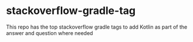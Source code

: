 # stackoverflow-gradle-tag
This repo has the top stackoverflow gradle tags to add Kotlin as part of the answer and question where needed
